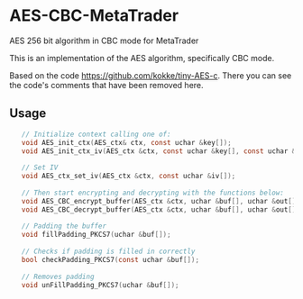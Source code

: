 # AES-CBC-MetaTrader
AES 256 bit algorithm in CBC mode for MetaTrader

This is an implementation of the AES algorithm, specifically CBC mode.

Based on the code https://github.com/kokke/tiny-AES-c. There you can see the code's comments that have been removed here.

## Usage
```C
   // Initialize context calling one of:
   void AES_init_ctx(AES_ctx& ctx, const uchar &key[]);
   void AES_init_ctx_iv(AES_ctx &ctx, const uchar &key[], const uchar &iv[]);
   
   // Set IV
   void AES_ctx_set_iv(AES_ctx &ctx, const uchar &iv[]);
   
   // Then start encrypting and decrypting with the functions below:
   void AES_CBC_encrypt_buffer(AES_ctx &ctx, uchar &buf[], uchar &out[]);
   void AES_CBC_decrypt_buffer(AES_ctx &ctx, uchar &buf[], uchar &out[]);
   
   // Padding the buffer
   void fillPadding_PKCS7(uchar &buf[]);
   
   // Checks if padding is filled in correctly
   bool checkPadding_PKCS7(const uchar &buf[]);
   
   // Removes padding
   void unFillPadding_PKCS7(uchar &buf[]);
```
